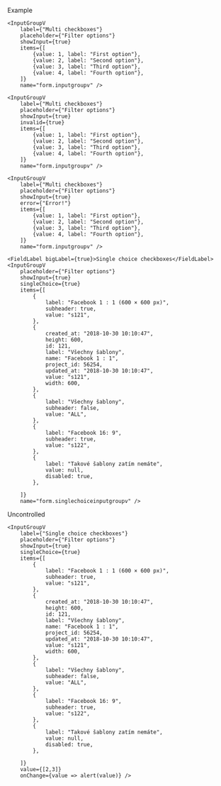 Example

    <InputGroupV
        label={"Multi checkboxes"}
        placeholder={"Filter options"}
        showInput={true}
        items={[
            {value: 1, label: "First option"},
            {value: 2, label: "Second option"},
            {value: 3, label: "Third option"},
            {value: 4, label: "Fourth option"},
        ]}
        name="form.inputgroupv" />

    <InputGroupV
        label={"Multi checkboxes"}
        placeholder={"Filter options"}
        showInput={true}
        invalid={true}
        items={[
            {value: 1, label: "First option"},
            {value: 2, label: "Second option"},
            {value: 3, label: "Third option"},
            {value: 4, label: "Fourth option"},
        ]}
        name="form.inputgroupv" />

    <InputGroupV
        label={"Multi checkboxes"}
        placeholder={"Filter options"}
        showInput={true}
        error={"Error!"}
        items={[
            {value: 1, label: "First option"},
            {value: 2, label: "Second option"},
            {value: 3, label: "Third option"},
            {value: 4, label: "Fourth option"},
        ]}
        name="form.inputgroupv" />

    <FieldLabel bigLabel={true}>Single choice checkboxes</FieldLabel>
    <InputGroupV
        placeholder={"Filter options"}
        showInput={true}
        singleChoice={true}
        items={[
            {
                label: "Facebook 1 : 1 (600 × 600 px)",
                subheader: true,
                value: "s121",
            },
            {
                created_at: "2018-10-30 10:10:47",
                height: 600,
                id: 121,
                label: "Všechny šablony",
                name: "Facebook 1 : 1",
                project_id: 56254,
                updated_at: "2018-10-30 10:10:47",
                value: "s121",
                width: 600,
            },
            {
                label: "Všechny šablony",
                subheader: false,
                value: "ALL",
            },
            {
                label: "Facebook 16: 9",
                subheader: true,
                value: "s122",
            },
            {
                label: "Takové šablony zatím nemáte",
                value: null,
                disabled: true,
            },

        ]}
        name="form.singlechoiceinputgroupv" />


Uncontrolled

    <InputGroupV
        label={"Single choice checkboxes"}
        placeholder={"Filter options"}
        showInput={true}
        singleChoice={true}
        items={[
            {
                label: "Facebook 1 : 1 (600 × 600 px)",
                subheader: true,
                value: "s121",
            },
            {
                created_at: "2018-10-30 10:10:47",
                height: 600,
                id: 121,
                label: "Všechny šablony",
                name: "Facebook 1 : 1",
                project_id: 56254,
                updated_at: "2018-10-30 10:10:47",
                value: "s121",
                width: 600,
            },
            {
                label: "Všechny šablony",
                subheader: false,
                value: "ALL",
            },
            {
                label: "Facebook 16: 9",
                subheader: true,
                value: "s122",
            },
            {
                label: "Takové šablony zatím nemáte",
                value: null,
                disabled: true,
            },

        ]}
        value={[2,3]}
        onChange={value => alert(value)} />

